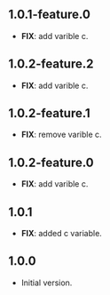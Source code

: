 ## 1.0.1-feature.0

 - **FIX**: add varible c.

## 1.0.2-feature.2

 - **FIX**: add varible c.

## 1.0.2-feature.1

 - **FIX**: remove varible c.

## 1.0.2-feature.0

 - **FIX**: add varible c.

## 1.0.1

 - **FIX**: added c variable.

## 1.0.0

- Initial version.
